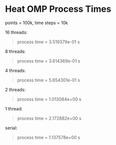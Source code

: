 # Heat OMP Process Times

points = 100k, time steps = 10k

16 threads:
> process time      = 3.519379e-01 s

8 threads:
>  process time      = 3.614369e-01 s

4 threads:
>  process time      = 5.654301e-01 s

2 threads:
>  process time      = 1.013084e+00 s

1 thread:
>  process time      = 2.172882e+00 s

serial:
>  process time      = 1.137578e+00 s